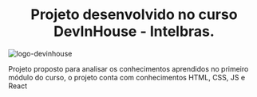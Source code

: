 <h1 align="center"> Projeto desenvolvido no curso DevInHouse - Intelbras.</h1>

![logo-devinhouse](https://user-images.githubusercontent.com/101117070/192164763-f857a27c-ad1f-4fc2-aaa4-68309ffdc023.png)


Projeto proposto para analisar os conhecimentos aprendidos no primeiro módulo do curso, o projeto conta com conhecimentos HTML, CSS, JS e React
